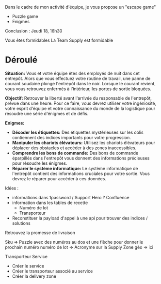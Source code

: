 Dans le cadre de mon activité d'équipe, je vous propose un "escape game"
- Puzzle game
- Enigmes

Conclusion : Jeudi 18, 16h30

Vous êtes formidables
La Team Supply est formidable

# Déroulé

**Situation:** Vous et votre équipe êtes des employés de nuit dans cet entrepôt. Alors que vous effectuez votre routine de travail, une panne de courant soudaine plonge l'entrepôt dans le noir. Lorsque le courant revient, vous vous retrouvez enfermés à l'intérieur, les portes de sortie bloquées.

**Objectif:** Retrouver la liberté avant l'arrivée du responsable de l'entrepôt, prévue dans une heure. Pour ce faire, vous devrez utiliser votre ingéniosité, votre esprit d'équipe et votre connaissance du monde de la logistique pour résoudre une série d'énigmes et de défis.

**Enigmes:**

- **Décoder les étiquettes:** Des étiquettes mystérieuses sur les colis contiennent des indices importants pour votre progression.
- **Manipuler les chariots élévateurs:** Utilisez les chariots élévateurs pour déplacer des obstacles et accéder à des zones inaccessibles.
- **Comprendre les bons de commande:** Des bons de commande éparpillés dans l'entrepôt vous donnent des informations précieuses pour résoudre les énigmes.
- **Réparer le système informatique:** Le système informatique de l'entrepôt contient des informations cruciales pour votre sortie. Vous devrez le réparer pour accéder à ces données.

Idées :

- informations dans 1password / Support Hero ? Confluence
- information dans les tables de recette
	- Numéro de lot
	- Transporteur
- Reconstituer la payload d'appel à une api pour trouver des indices / solutions

Retrouvez la promesse de livraison 

Sku => Puzzle avec des numéros au dos et une flèche pour donner le prochain numéro
numéro de lot => Acronyme sur la Supply
Zone géo => ici

Transporteur
Service
- Créer le service
- Créer le transporteur associé au service
- Créer la delivery zone